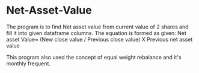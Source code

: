# Net-Asset-Value

The program is to find Net asset value from current value of 2 shares and fill it into given dataframe columns. The equation is formed as given:
Net asset Value= (New close value / Previous close value) X Previous net asset value

This program also used the concept of equal weight rebalance and it's monthly frequent. 
